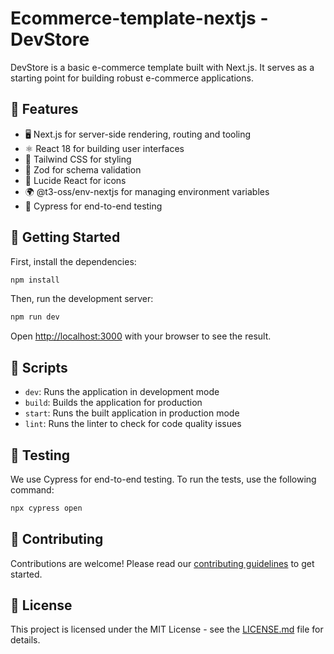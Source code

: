 # Ecommerce-template-nextjs - DevStore

DevStore is a basic e-commerce template built with Next.js. It serves as a starting point for building robust e-commerce applications.

## 🚀 Features

- 🖥️ Next.js for server-side rendering, routing and tooling
- ⚛️ React 18 for building user interfaces
- 🎨 Tailwind CSS for styling
- 📝 Zod for schema validation
- 🎉 Lucide React for icons
- 🌍 @t3-oss/env-nextjs for managing environment variables
- 🧪 Cypress for end-to-end testing

## 🏁 Getting Started

First, install the dependencies:

```bash
npm install
```

Then, run the development server:

```bash
npm run dev
```

Open [http://localhost:3000](http://localhost:3000) with your browser to see the result.

## 📜 Scripts

- `dev`: Runs the application in development mode
- `build`: Builds the application for production
- `start`: Runs the built application in production mode
- `lint`: Runs the linter to check for code quality issues

## 🧪 Testing

We use Cypress for end-to-end testing. To run the tests, use the following command:

```bash
npx cypress open
```

## 🤝 Contributing

Contributions are welcome! Please read our [contributing guidelines](CONTRIBUTING.md) to get started.

## 📄 License

This project is licensed under the MIT License - see the [LICENSE.md](LICENSE.md) file for details.
